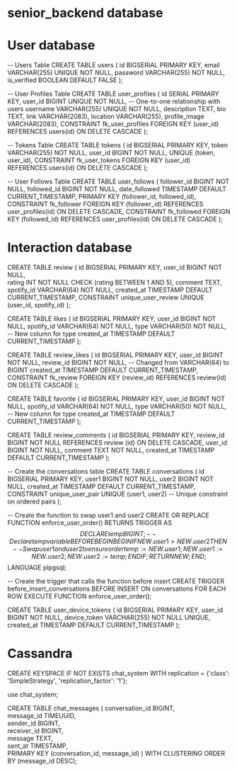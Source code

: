 # senior_backend database

# User database

-- Users Table
CREATE TABLE users (
    id BIGSERIAL PRIMARY KEY,
    email VARCHAR(255) UNIQUE NOT NULL,
    password VARCHAR(255) NOT NULL,
    is_verified BOOLEAN DEFAULT FALSE
);

-- User Profiles Table
CREATE TABLE user_profiles (
    id SERIAL PRIMARY KEY,
    user_id BIGINT UNIQUE NOT NULL,  -- One-to-one relationship with users
    username VARCHAR(255) UNIQUE NOT NULL,
    description TEXT,
    bio TEXT,
    link VARCHAR(2083),
    location VARCHAR(255),
    profile_image VARCHAR(2083),
    CONSTRAINT fk_user_profiles FOREIGN KEY (user_id) REFERENCES users(id) ON DELETE CASCADE
);

-- Tokens Table
CREATE TABLE tokens (
    id BIGSERIAL PRIMARY KEY,
    token VARCHAR(255) NOT NULL,
    user_id BIGINT NOT NULL,
    UNIQUE (token, user_id),
    CONSTRAINT fk_user_tokens FOREIGN KEY (user_id) REFERENCES users(id) ON DELETE CASCADE
);

-- User Follows Table
CREATE TABLE user_follows (
    follower_id BIGINT NOT NULL,
    followed_id BIGINT NOT NULL,
    date_followed TIMESTAMP DEFAULT CURRENT_TIMESTAMP,
    PRIMARY KEY (follower_id, followed_id),
    CONSTRAINT fk_follower FOREIGN KEY (follower_id) REFERENCES user_profiles(id) ON DELETE CASCADE,
    CONSTRAINT fk_followed FOREIGN KEY (followed_id) REFERENCES user_profiles(id) ON DELETE CASCADE
);




# Interaction database

CREATE TABLE review (
    id BIGSERIAL PRIMARY KEY, 
    user_id BIGINT NOT NULL,  
    rating INT NOT NULL CHECK (rating BETWEEN 1 AND 5), 
    comment TEXT,            
    spotify_id VARCHAR(64) NOT NULL,
    created_at TIMESTAMP DEFAULT CURRENT_TIMESTAMP,
    CONSTRAINT unique_user_review UNIQUE (user_id, spotify_id)
);


CREATE TABLE likes (
    id BIGSERIAL PRIMARY KEY,
    user_id BIGINT NOT NULL,
    spotify_id VARCHAR(64) NOT NULL,
    type VARCHAR(50) NOT NULL,  -- New column for type
    created_at TIMESTAMP DEFAULT CURRENT_TIMESTAMP
);

CREATE TABLE review_likes (
    id BIGSERIAL PRIMARY KEY,
    user_id BIGINT NOT NULL,
    review_id BIGINT NOT NULL,  -- Changed from VARCHAR(64) to BIGINT
    created_at TIMESTAMP DEFAULT CURRENT_TIMESTAMP,
    CONSTRAINT fk_review FOREIGN KEY (review_id) REFERENCES review(id) ON DELETE CASCADE
);


CREATE TABLE favorite (
    id BIGSERIAL PRIMARY KEY,
    user_id BIGINT NOT NULL,
    spotify_id VARCHAR(64) NOT NULL,
    type VARCHAR(50) NOT NULL,  -- New column for type
    created_at TIMESTAMP DEFAULT CURRENT_TIMESTAMP
);

CREATE TABLE review_comments (
    id BIGSERIAL PRIMARY KEY,
    review_id BIGINT NOT NULL REFERENCES review (id) ON DELETE CASCADE,
    user_id BIGINT NOT NULL,
    comment TEXT NOT NULL,
    created_at TIMESTAMP DEFAULT CURRENT_TIMESTAMP
);


-- Create the conversations table
CREATE TABLE conversations (
    id BIGSERIAL PRIMARY KEY,
    user1 BIGINT NOT NULL,
    user2 BIGINT NOT NULL,
    created_at TIMESTAMP DEFAULT CURRENT_TIMESTAMP,
    CONSTRAINT unique_user_pair UNIQUE (user1, user2) -- Unique constraint on ordered pairs
);

-- Create the function to swap user1 and user2
CREATE OR REPLACE FUNCTION enforce_user_order()
RETURNS TRIGGER AS $$
DECLARE
    temp BIGINT;  -- Declare temp variable BEFORE BEGIN
BEGIN
    IF NEW.user1 > NEW.user2 THEN
        -- Swap user1 and user2 to ensure order
        temp := NEW.user1;
        NEW.user1 := NEW.user2;
        NEW.user2 := temp;
    END IF;
    RETURN NEW;
END;
$$ LANGUAGE plpgsql;

-- Create the trigger that calls the function before insert
CREATE TRIGGER before_insert_conversations
BEFORE INSERT ON conversations
FOR EACH ROW
EXECUTE FUNCTION enforce_user_order();

CREATE TABLE user_device_tokens (
    id BIGSERIAL PRIMARY KEY,
    user_id BIGINT NOT NULL,
    device_token VARCHAR(255) NOT NULL UNIQUE,
    created_at TIMESTAMP DEFAULT CURRENT_TIMESTAMP
);


# Cassandra

CREATE KEYSPACE IF NOT EXISTS chat_system WITH replication = {'class': 'SimpleStrategy', 'replication_factor': '1'};

use chat_system;

CREATE TABLE chat_messages (
    conversation_id BIGINT,        
    message_id TIMEUUID,           
    sender_id BIGINT,             
    receiver_id BIGINT,          
    message TEXT,               
    sent_at TIMESTAMP,            
    PRIMARY KEY (conversation_id, message_id)
) WITH CLUSTERING ORDER BY (message_id DESC);


